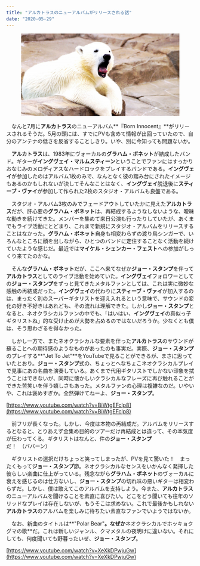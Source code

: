 ```yaml
---
title: "アルカトラスのニューアルバムがリリースされる話"
date: "2020-05-29"
---
```


<figure>

![](assets/n32e910943321_e2755294034c789b633e6fa4ca07bd88.jpg)

</figure>

　なんと7月に**アルカトラス**のニューアルバム**『Born Innocent』**がリリースされるそうだ。5月の頭には、すでにPVも含めて情報が出回っていたので、自分のアンテナの低さを反省することしきり。いや、別に今知っても問題ないか。

　**アルカトラス**は、1983年にヴォーカルの**グラハム・ボネット**が結成したバンド。ギターが**イングヴェイ・マルムスティーン**ということでファンにはすっかりおなじみのメロディアスなハードロックをプレイするバンドである。**イングヴェイ**が参加したのはアルバム1枚のみで、なんとなく彼の踏み台にされたイメージもあるのかもしれないが決してそんなことはなく、**イングヴェイ**脱退後に**スティーブ・ヴァイ**が参加して作られた2枚のスタジオ・アルバムも良盤である。

　スタジオ・アルバム3枚のみでフェードアウトしていたかに見えた**アルカトラス**だが、肝心要の**グラハム・ボネット**は、再結成するようなしないような、曖昧な動きを続けてきた。メンバーを集めて来日公演も行ったりしていたが、あくまでもライブ活動にとどまり、これまで新規にスタジオ・アルバムをリリースすることはなかった。**グラハム・ボネット**自身も相変わらずの渡り鳥シンガーで、いろんなところに顔を出しながら、ひとつのバンドに定住することなく活動を続けていたような感じだ。最近では**マイケル・シェンカー・フェスト**への参加がしっくり来てたのかな。

　そんな**グラハム・ボネット**だが、ここへ来てなぜか**ジョー・スタンプ**を伴って**アルカトラス**としてのライブ活動を始めていた。**イングヴェイ**フォロワーとしての**ジョー・スタンプ**をずっと見てきたメタルファンとしては、これは実に微妙な感触の再結成だった。**イングヴェイ**の代わりに**スティーブ・ヴァイ**が加入するのは、まったく別のスーパーギタリストを迎え入れるという意味で、サウンドの変化の好き不好きはあれども、その流れは理解できた。しかし**ジョー・スタンプ**となると、ネオクラシカルファンの中でも、「はいはい、**イングヴェイ**の真似っ子ギタリストね」的な受け止めが大勢を占めるのではないだろうか。少なくとも僕は、そう思わざるを得なかった。

　しかし一方で、またネオクラシカルな要素を伴った**アルカトラス**のサウンドが蘇ることへの期待感のようなものがあったのも事実だ。実際、**ジョー・スタンプ**のプレイする**"Jet To Jet"**をYouTubeで見ることができるが、まさに思っていたとおり。**ジョー・スタンプ**式の、ちょっとへなちょこネオクラシカルプレイで見事にあの名曲を演奏している。あくまで代用ギタリストでしかない印象を拭うことはできないが、同時に懐かしいクラシカルなフレーズに再び触れることができた苦笑いを伴う嬉しさもあった。メタルファンの心理は複雑なのだ。いやいや、これは褒めすぎか。全然弾けてねーよ、**ジョー・スタンプ**。

[https://www.youtube.com/watch?v=BiWtgEFclp8](https://www.youtube.com/watch?v=BiWtgEFclp8)

　前フリが長くなった。しかし、今度は本物の再結成だ。アルバムをリリースするとなると、とりあえず金集め目的のツアーだけ再結成とは違って、その本気度が伝わってくる。ギタリストはなんと、件の**ジョー・スタンプ**だ！　（ババーン）

　ギタリストの選択だけちょっと笑ってしまったが、PVを見て驚いた！　まったくもって**ジョー・スタンプ**節。ネオクラシカルなセンスをいかんなく発揮した彼らしい楽曲に仕上がっている。残念ながら**グラハム・ボネット**のヴォーカルに衰えを感じるのは仕方ないし、**ジョー・スタンプ**の切れ味の悪いギターは相変わらずだ。しかし、僕は敢えてこのアルバムを支持しよう。今また、**アルカトラス**のニューアルバムを聞けることを素直に喜びたい。どこをどう聞いても往年のソリッドなプレイは存在しないが、もうそこは求めない。これで最後かもしれない**アルカトラス**のアルバムを楽しみに待ちたい素直なファンでいようではないか。

　なお、新曲のタイトルは**"Polar Bear"**。なぜか**ネオクラシカルでホッキョクグマの歌**だ。これは新しいジャンル、クマメタルの夜明けに違いない。それにしても、何度聞いても野暮ったいぜ、**ジョー・スタンプ**。

[https://www.youtube.com/watch?v=XeXkDPwjuGw](https://www.youtube.com/watch?v=XeXkDPwjuGw)
